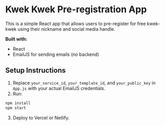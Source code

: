# Kwek Kwek Pre-registration App

This is a simple React app that allows users to pre-register for free kwek-kwek using their nickname and social media handle.

**Built with:**
- React
- EmailJS for sending emails (no backend)

## Setup Instructions

1. Replace `your_service_id`, `your_template_id`, and `your_public_key` in `App.js` with your actual EmailJS credentials.
2. Run:
```bash
npm install
npm start
```
3. Deploy to Vercel or Netlify.
